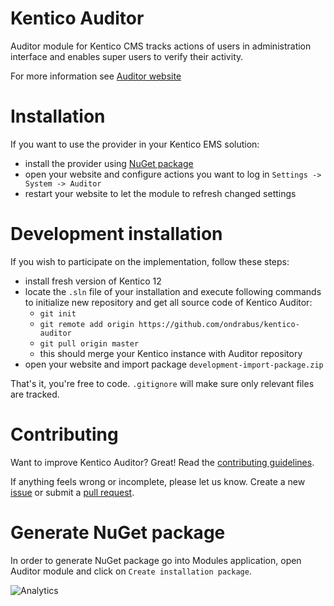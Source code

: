 # Kentico Auditor

Auditor module for Kentico CMS tracks actions of users in administration interface and enables super users to verify their activity.

For more information see [Auditor website](https://ondrabus.github.io/kentico-auditor)

# Installation
If you want to use the provider in your Kentico EMS solution:
* install the provider using [NuGet package](https://github.com/ondrabus/kentico-auditor/blob/master/kentico-auditor.12.0.0.nupkg)
* open your website and configure actions you want to log in `Settings -> System -> Auditor`
* restart your website to let the module to refresh changed settings

# Development installation
If you wish to participate on the implementation, follow these steps:
* install fresh version of Kentico 12
* locate the `.sln` file of your installation and execute following commands to initialize new repository and get all source code of Kentico Auditor:
	* `git init`
	* `git remote add origin https://github.com/ondrabus/kentico-auditor`
	* `git pull origin master`
	* this should merge your Kentico instance with Auditor repository
* open your website and import package `development-import-package.zip`

That's it, you're free to code. `.gitignore` will make sure only relevant files are tracked.

# Contributing
Want to improve Kentico Auditor? Great! Read the [contributing guidelines](https://github.com/ondrabus/kentico-auditor/blob/master/CONTRIBUTING.md).

If anything feels wrong or incomplete, please let us know. Create a new [issue](https://github.com/ondrabus/kentico-auditor/issues/new) or submit a [pull request](https://help.github.com/articles/using-pull-requests/).

# Generate NuGet package
In order to generate NuGet package go into Modules application, open Auditor module and click on `Create installation package`.

![Analytics](https://kentico-ga-beacon.azurewebsites.net/api/UA-69014260-4/ondrabus/kentico-auditor?pixel)
